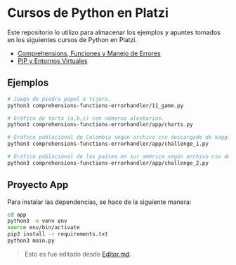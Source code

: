 # Cursos de Python en Platzi
Este repositorio lo utilizo para almacenar los ejemplos y apuntes tomados en los siguientes cursos de Python en Platzi.
- [Comprehensions, Funciones y Manejo de Errores](https://platzi.com/cursos/python-funciones/)
- [PIP y Entornos Virtuales](https://platzi.com/cursos/python-pip/)

## Ejemplos
```sh
# Juego de piedra papel o tijera.
python3 comprehensions-functions-errorhandler/11_game.py

# Gráfico de torta (a,b,c) con números aleatorios.
python3 comprehensions-functions-errorhandler/app/charts.py

# Gráfico poblacional de Colombia según archivo csv descargado de kaggle.com
python3 comprehensions-functions-errorhandler/app/challenge_1.py

# Gráfico poblacional de los países en sur américa según archivo csv descargado de kaggle.com
python3 comprehensions-functions-errorhandler/app/challenge_2.py
```

## Proyecto App
Para instalar las dependencias, se hace de la siguiente manera:
```sh
cd app
python3 -m venv env
source env/bin/activate
pip3 install -r requirements.txt
python3 main.py
```

> Esto es fue editado desde [Editor.md](https://pandao.github.io/editor.md/en.html).
